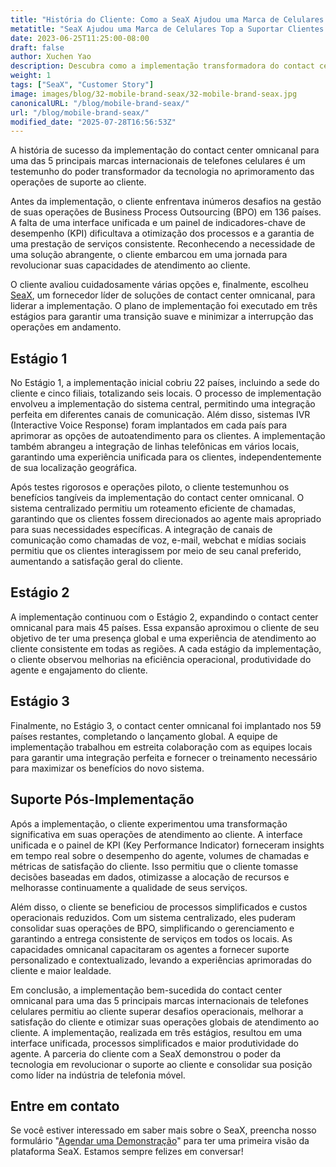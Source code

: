 ```yaml
---
title: "História do Cliente: Como a SeaX Ajudou uma Marca de Celulares Top a Suportar Clientes em 100 Países"
metatitle: "SeaX Ajudou uma Marca de Celulares Top a Suportar Clientes Globalmente"
date: 2023-06-25T11:25:00-08:00
draft: false
author: Xuchen Yao
description: Descubra como a implementação transformadora do contact center omnicanal da Seasalt.ai ajudou uma das 5 principais marcas de telefones celulares a revolucionar as operações de suporte ao cliente em 100 países, do caos à satisfação do cliente!
weight: 1
tags: ["SeaX", "Customer Story"]
image: images/blog/32-mobile-brand-seax/32-mobile-brand-seax.jpg
canonicalURL: "/blog/mobile-brand-seax/"
url: "/blog/mobile-brand-seax/"
modified_date: "2025-07-28T16:56:53Z"
---
```


A história de sucesso da implementação do contact center omnicanal para uma das 5 principais marcas internacionais de telefones celulares é um testemunho do poder transformador da tecnologia no aprimoramento das operações de suporte ao cliente.

Antes da implementação, o cliente enfrentava inúmeros desafios na gestão de suas operações de Business Process Outsourcing (BPO) em 136 países. A falta de uma interface unificada e um painel de indicadores-chave de desempenho (KPI) dificultava a otimização dos processos e a garantia de uma prestação de serviços consistente. Reconhecendo a necessidade de uma solução abrangente, o cliente embarcou em uma jornada para revolucionar suas capacidades de atendimento ao cliente.

O cliente avaliou cuidadosamente várias opções e, finalmente, escolheu [SeaX](https://seax.seasalt.ai/?utm_source=blog/), um fornecedor líder de soluções de contact center omnicanal, para liderar a implementação. O plano de implementação foi executado em três estágios para garantir uma transição suave e minimizar a interrupção das operações em andamento.


## Estágio 1
No Estágio 1, a implementação inicial cobriu 22 países, incluindo a sede do cliente e cinco filiais, totalizando seis locais. O processo de implementação envolveu a implementação do sistema central, permitindo uma integração perfeita em diferentes canais de comunicação. Além disso, sistemas IVR (Interactive Voice Response) foram implantados em cada país para aprimorar as opções de autoatendimento para os clientes. A implementação também abrangeu a integração de linhas telefônicas em vários locais, garantindo uma experiência unificada para os clientes, independentemente de sua localização geográfica.

Após testes rigorosos e operações piloto, o cliente testemunhou os benefícios tangíveis da implementação do contact center omnicanal. O sistema centralizado permitiu um roteamento eficiente de chamadas, garantindo que os clientes fossem direcionados ao agente mais apropriado para suas necessidades específicas. A integração de canais de comunicação como chamadas de voz, e-mail, webchat e mídias sociais permitiu que os clientes interagissem por meio de seu canal preferido, aumentando a satisfação geral do cliente.

## Estágio 2
A implementação continuou com o Estágio 2, expandindo o contact center omnicanal para mais 45 países. Essa expansão aproximou o cliente de seu objetivo de ter uma presença global e uma experiência de atendimento ao cliente consistente em todas as regiões. A cada estágio da implementação, o cliente observou melhorias na eficiência operacional, produtividade do agente e engajamento do cliente.

## Estágio 3
Finalmente, no Estágio 3, o contact center omnicanal foi implantado nos 59 países restantes, completando o lançamento global. A equipe de implementação trabalhou em estreita colaboração com as equipes locais para garantir uma integração perfeita e fornecer o treinamento necessário para maximizar os benefícios do novo sistema.

## Suporte Pós-Implementação
Após a implementação, o cliente experimentou uma transformação significativa em suas operações de atendimento ao cliente. A interface unificada e o painel de KPI (Key Performance Indicator) forneceram insights em tempo real sobre o desempenho do agente, volumes de chamadas e métricas de satisfação do cliente. Isso permitiu que o cliente tomasse decisões baseadas em dados, otimizasse a alocação de recursos e melhorasse continuamente a qualidade de seus serviços.

Além disso, o cliente se beneficiou de processos simplificados e custos operacionais reduzidos. Com um sistema centralizado, eles puderam consolidar suas operações de BPO, simplificando o gerenciamento e garantindo a entrega consistente de serviços em todos os locais. As capacidades omnicanal capacitaram os agentes a fornecer suporte personalizado e contextualizado, levando a experiências aprimoradas do cliente e maior lealdade.

Em conclusão, a implementação bem-sucedida do contact center omnicanal para uma das 5 principais marcas internacionais de telefones celulares permitiu ao cliente superar desafios operacionais, melhorar a satisfação do cliente e otimizar suas operações globais de atendimento ao cliente. A implementação, realizada em três estágios, resultou em uma interface unificada, processos simplificados e maior produtividade do agente. A parceria do cliente com a SeaX demonstrou o poder da tecnologia em revolucionar o suporte ao cliente e consolidar sua posição como líder na indústria de telefonia móvel.

## Entre em contato

Se você estiver interessado em saber mais sobre o SeaX, preencha nosso formulário "[Agendar uma Demonstração](https://meetings.hubspot.com/seasalt-ai/seasalt-meeting)" para ter uma primeira visão da plataforma SeaX. Estamos sempre felizes em conversar!